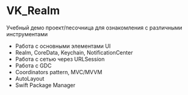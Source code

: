 # VK_Realm

Учебный демо проект/песочница для ознакомления с различными инструментами

*  Работа с основными элементами UI
*  Realm, CoreData, Keychain, NotificationCenter
*  Работа с сетью через URLSession
*  Работа с GDC
*  Coordinators pattern, MVC/MVVM
*  AutoLayout
*  Swift Package Manager
